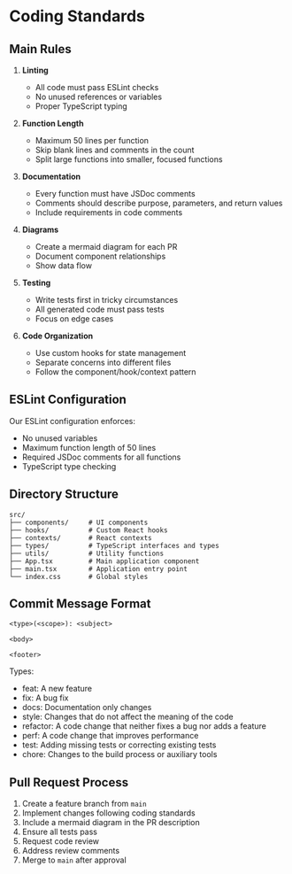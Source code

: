 # Coding Standards

## Main Rules

1. **Linting**
   - All code must pass ESLint checks
   - No unused references or variables
   - Proper TypeScript typing

2. **Function Length**
   - Maximum 50 lines per function
   - Skip blank lines and comments in the count
   - Split large functions into smaller, focused functions

3. **Documentation**
   - Every function must have JSDoc comments
   - Comments should describe purpose, parameters, and return values
   - Include requirements in code comments

4. **Diagrams**
   - Create a mermaid diagram for each PR
   - Document component relationships
   - Show data flow

5. **Testing**
   - Write tests first in tricky circumstances
   - All generated code must pass tests
   - Focus on edge cases

6. **Code Organization**
   - Use custom hooks for state management
   - Separate concerns into different files
   - Follow the component/hook/context pattern

## ESLint Configuration

Our ESLint configuration enforces:
- No unused variables
- Maximum function length of 50 lines
- Required JSDoc comments for all functions
- TypeScript type checking

## Directory Structure

```
src/
├── components/     # UI components
├── hooks/          # Custom React hooks
├── contexts/       # React contexts
├── types/          # TypeScript interfaces and types
├── utils/          # Utility functions
├── App.tsx         # Main application component
├── main.tsx        # Application entry point
└── index.css       # Global styles
```

## Commit Message Format

```
<type>(<scope>): <subject>

<body>

<footer>
```

Types:
- feat: A new feature
- fix: A bug fix
- docs: Documentation only changes
- style: Changes that do not affect the meaning of the code
- refactor: A code change that neither fixes a bug nor adds a feature
- perf: A code change that improves performance
- test: Adding missing tests or correcting existing tests
- chore: Changes to the build process or auxiliary tools

## Pull Request Process

1. Create a feature branch from `main`
2. Implement changes following coding standards
3. Include a mermaid diagram in the PR description
4. Ensure all tests pass
5. Request code review
6. Address review comments
7. Merge to `main` after approval 